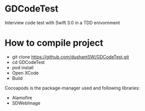 # GDCodeTest
Interview code test with Swift 3.0 in a TDD enivornment

# How to compile project
- git clone https://github.com/dushantSW/GDCodeTest.git
- cd GDCodeTest
- pod install
- Open XCode
- Build

Cocoapods is the package-manager used and following libraries:
- Alamofire
- SDWebImage
